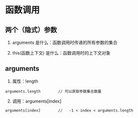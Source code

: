 # 函数调用

## 两个（隐式）参数

1. arguments 
是什么：函数调用时传递的所有参数的集合


2. this(函数上下文)
是什么：函数调用时的上下文对象

## arguments
1. 属性：length
```
arguments.length        // 可以获取参数集合数量
```
2. 调用：arguments[index]
```
arguments[index]        //   -1 < index < arguments.length
```

